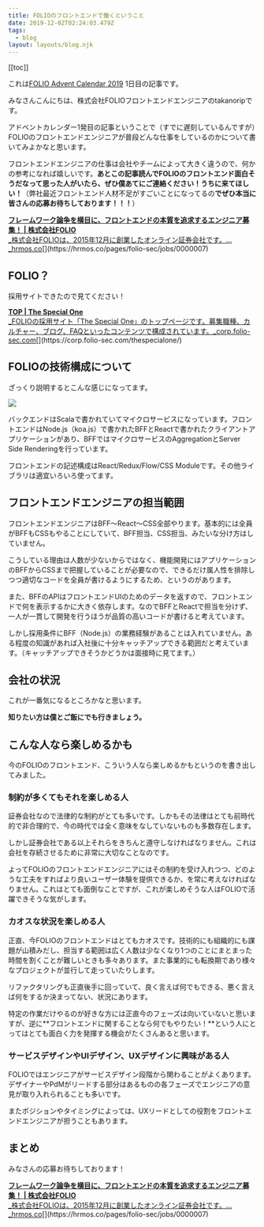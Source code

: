 ```yaml
---
title: FOLIOのフロントエンドで働くということ
date: 2019-12-02T02:24:03.479Z
tags:
  - blog
layout: layouts/blog.njk
---
```


[[toc]]

これは[FOLIO Advent Calendar 2019](https://qiita.com/advent-calendar/2019/folio-sec) 1日目の記事です。

みなさんこんにちは、株式会社FOLIOフロントエンドエンジニアのtakanoripです。

アドベントカレンダー1発目の記事ということで（すでに遅刻しているんですが）FOLIOのフロントエンドエンジニアが普段どんな仕事をしているのかについて書いてみよかなと思います。

フロントエンドエンジニアの仕事は会社やチームによって大きく違うので、何かの参考になれば嬉しいです。**あとこの記事読んでFOLIOのフロントエンド面白そうだなって思った人がいたら、ぜひ僕あてにご連絡ください！うちに来てほしい！**（弊社最近フロントエンド人材不足がすごいことになってるの**でぜひ本当に皆さんの応募お待ちしております！！！**）

[**フレームワーク論争を横目に、フロントエンドの本質を追求するエンジニア募集！ | 株式会社FOLIO**  
_株式会社FOLIOは、2015年12月に創業したオンライン証券会社です。…_hrmos.co](https://hrmos.co/pages/folio-sec/jobs/0000007 "https://hrmos.co/pages/folio-sec/jobs/0000007")[](https://hrmos.co/pages/folio-sec/jobs/0000007)

## FOLIO？

採用サイトできたので見てください！

[**TOP | The Special One**  
_FOLIOの採用サイト「The Special One」のトップページです。募集職種、カルチャー、ブログ、FAQといったコンテンツで構成されています。_corp.folio-sec.com](https://corp.folio-sec.com/thespecialone/ "https://corp.folio-sec.com/thespecialone/")[](https://corp.folio-sec.com/thespecialone/)

## FOLIOの技術構成について

ざっくり説明するとこんな感じになってます。

![](https://cdn-images-1.medium.com/max/800/1*2Inwqqg9a3b3jqhwDSWTeQ.png)

バックエンドはScalaで書かれていてマイクロサービスになっています。フロントエンドはNode.js（koa.js）で書かれたBFFとReactで書かれたクライアントアプリケーションがあり、BFFではマイクロサービスのAggregationとServer Side Renderingを行っています。

フロントエンドの記述構成はReact/Redux/Flow/CSS Moduleです。その他ライブラリは適宜いろいろ使ってます。

## フロントエンドエンジニアの担当範囲

フロントエンドエンジニアはBFF〜React〜CSS全部やります。基本的には全員がBFFもCSSもやることにしていて、BFF担当、CSS担当、みたいな分け方はしていません。

こうしている理由は人数が少ないからではなく、機能開発にはアプリケーションのBFFからCSSまで把握していることが必要なので、できるだけ属人性を排除しつつ適切なコードを全員が書けるようにするため、というのがあります。

また、BFFのAPIはフロントエンドUIのためのデータを返すので、フロントエンドで何を表示するかに大きく依存します。なのでBFFとReactで担当を分けず、一人が一貫して開発を行うほうが品質の高いコードが書けると考えています。

しかし採用条件にBFF（Node.js）の業務経験があることは入れていません。ある程度の知識があれば入社後に十分キャッチアップできる範囲だと考えています。（キャッチアップできそうかどうかは面接時に見てます。）

## 会社の状況

これが一番気になるところかなと思います。

**知りたい方は僕とご飯にでも行きましょう。**

## こんな人なら楽しめるかも

今のFOLIOのフロントエンド、こういう人なら楽しめるかもというのを書き出してみました。

### 制約が多くてもそれを楽しめる人

証券会社なので法律的な制約がとても多いです。しかもその法律はとても前時代的で非合理的で、今の時代では全く意味をなしていないものも多数存在します。

しかし証券会社である以上それらをきちんと遵守しなければなりません。これは会社を存続させるために非常に大切なことなのです。

よってFOLIOのフロントエンドエンジニアにはその制約を受け入れつつ、どのような工夫をすればより良いユーザー体験を提供できるか、を常に考えなければなりません。これはとても面倒なことですが、これが楽しめそうな人はFOLIOで活躍できそうな気がします。

### カオスな状況を楽しめる人

正直、今FOLIOのフロントエンドはとてもカオスです。技術的にも組織的にも課題が山積みだし、担当する範囲は広く人数は少なくなり1つのことにまとまった時間を割くことが難しいときも多々あります。また事業的にも転換期であり様々なプロジェクトが並行して走っていたりします。

リファクタリングも正直後手に回っていて、良く言えば何でもできる、悪く言えば何をするか決まってない、状況にあります。

特定の作業だけやるのが好きな方には正直今のフェーズは向いていないと思いますが、逆に**フロントエンドに関することなら何でもやりたい！**という人にとってはとても面白く力を発揮する機会がたくさんあると思います。

### **サービスデザインやUIデザイン、UXデザインに興味がある人**

FOLIOではエンジニアがサービスデザイン段階から関わることがよくあります。デザイナーやPdMがリードする部分はあるものの各フェーズでエンジニアの意見が取り入れられることも多いです。

またポジションやタイミングによっては、UXリードとしての役割をフロントエンドエンジニアが担うこともあります。

## まとめ

みなさんの応募お待ちしております！

[**フレームワーク論争を横目に、フロントエンドの本質を追求するエンジニア募集！ | 株式会社FOLIO**  
_株式会社FOLIOは、2015年12月に創業したオンライン証券会社です。…_hrmos.co](https://hrmos.co/pages/folio-sec/jobs/0000007 "https://hrmos.co/pages/folio-sec/jobs/0000007")[](https://hrmos.co/pages/folio-sec/jobs/0000007)